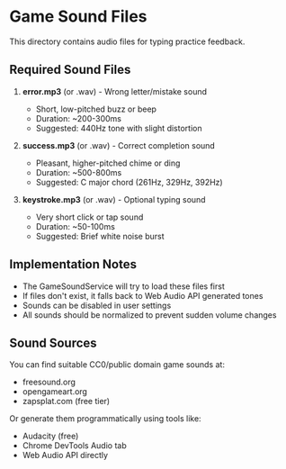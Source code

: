 # Game Sound Files

This directory contains audio files for typing practice feedback.

## Required Sound Files

1. **error.mp3** (or .wav) - Wrong letter/mistake sound
   - Short, low-pitched buzz or beep
   - Duration: ~200-300ms
   - Suggested: 440Hz tone with slight distortion

2. **success.mp3** (or .wav) - Correct completion sound
   - Pleasant, higher-pitched chime or ding
   - Duration: ~500-800ms
   - Suggested: C major chord (261Hz, 329Hz, 392Hz)

3. **keystroke.mp3** (or .wav) - Optional typing sound
   - Very short click or tap sound
   - Duration: ~50-100ms
   - Suggested: Brief white noise burst

## Implementation Notes

- The GameSoundService will try to load these files first
- If files don't exist, it falls back to Web Audio API generated tones
- Sounds can be disabled in user settings
- All sounds should be normalized to prevent sudden volume changes

## Sound Sources

You can find suitable CC0/public domain game sounds at:

- freesound.org
- opengameart.org
- zapsplat.com (free tier)

Or generate them programmatically using tools like:

- Audacity (free)
- Chrome DevTools Audio tab
- Web Audio API directly
